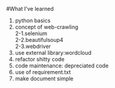 #What I've learned

1. python basics
2. concept of web-crawling\
2-1.selenium\
2-2.beautifulsoup4\
2-3.webdriver
3. use external library:wordcloud
4. refactor shitty code
5. code maintenance: depreciated code
6. use of requirement.txt
7. make document simple

